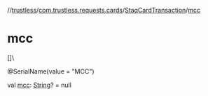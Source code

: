 //[trustless](../../../index.md)/[com.trustless.requests.cards](../index.md)/[StaqCardTransaction](index.md)/[mcc](mcc.md)

# mcc

[]\

@SerialName(value = &quot;MCC&quot;)

val [mcc](mcc.md): [String](https://kotlinlang.org/api/latest/jvm/stdlib/kotlin/-string/index.html)? = null
